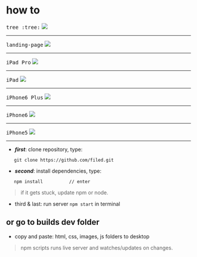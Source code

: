 # how to

<kbd>tree :tree:</kbd>
![](builds/dev/images/tree.png)
<hr />

<kbd>landing-page</kbd>
![](builds/dev/images/landing-page.png)
<hr />

<kbd>iPad Pro</kbd>
![](builds/dev/images/ipadpro.png)
<hr />

<kbd>iPad</kbd>
![](builds/dev/images/ipad.png)
<hr />

<kbd>iPhone6 Plus</kbd>
![](builds/dev/images/iphone6plus.png)
<hr />

<kbd>iPhone6</kbd>
![](builds/dev/images/iphone6.png)
<hr />

<kbd>iPhone5</kbd>
![](builds/dev/images/iphone5.png)
<hr />









- ***first***: clone repository, type:

```
   git clone https://github.com/filed.git

```
- ***second***: install dependencies, type:

```
   npm install          // enter

```

> if it gets stuck, update npm or node.


- third & last: run server `npm start` in terminal


## or go to builds dev folder

- copy and paste: html, css, images, js folders to desktop

> npm scripts runs live server and watches/updates on changes.








